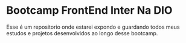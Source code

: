 # Bootcamp FrontEnd Inter Na DIO

Esse é um repositorio onde estarei expondo e guardando todos meus estudos e projetos desenvolvidos ao longo desse bootcamp.
